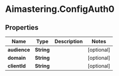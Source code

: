 # Aimastering.ConfigAuth0

## Properties
Name | Type | Description | Notes
------------ | ------------- | ------------- | -------------
**audience** | **String** |  | [optional] 
**domain** | **String** |  | [optional] 
**clientId** | **String** |  | [optional] 


